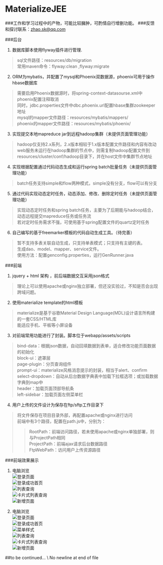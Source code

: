 # MaterializeJEE

###工作和学习过程中的产物，可能比较臃肿，可酌情自行增删功能。
###反馈和探讨联系：zhao.sk@qq.com

###后台

1. 数据库脚本使用flyway插件进行管理.      
>sql文件路径：resources/db/migration  
>常用maven命令：flyway:clean ,flyway:migrate  

2. ORM为mybatis，并配置了mysql和Phoenix双数据源，phoenix可用于操作hbase数据库    
>需要启用Phoenix数据源时，将spring-context-datasourse.xml中phoenix配置注释取消    
>同时，jdbc.properties文件中dbc.phoenix.url配置hbase集群zookeeper地址    
>mysql的mapper文件路径：resources/mybatis/mappers/  
>phoenix的mapper文件路径：resources/mybatis/phoenix/  

3. 实现提交本地mapreduce jar到远程hadoop集群（未提供页面管理功能）    
>hadoop仅支持2.x系列，2.x版本相较于1.x版本配置文件路径和内容有改动    
>web服务未运行在hadoop集群的节点中，则需复制hadoop配置文件到resources/cluster/conf/hadoop目录下，并在host文件中集群节点地址    

4. 实现根据配置通过代码动态生成和运行spring batch批量任务（未提供页面管理功能）          
>batch任务支持simple和flow两种模式，simple没有分支，flow可以有分支       

5. 通过代码实现动态定时任务，动态添加、修改、删除定时任务（未提供页面管理功能）         
>实现动态定时任务和spring batch任务，主要为了后期能与hadoop结合，动态远程提交mapreduce任务或任务流    
>若对定时任务需求不强，可使用基于spring配置文件的quartz定时任务    
  
6. 自己编写的基于freemarker模板的代码自动生成工具。（待完善）  
>暂不支持多表关联自动生成，只支持单表模式；只支持有主键的表。  
>生成dao、model、mapper、service文件。  
>使用方法：配置genconfig.properties，运行GenRunner.java  

###前端

1. jquery + html 架构 ，前后端数据交互采用json格式   
>理论上可以使用apache或nginx独立部署，但还没实验过，不知是否会出现跨域问题。  

2. 使用materialize template的html模板      
>materialize是基于谷歌Material Design Language(MDL)设计语言所构建的一套CSS/HTML库          
>能适应手机、平板等小屏设备     

3. 对前端常用功能进行了封装。脚本位于webapp/assets/scripts  
>bind-data：根据json数据，自动回填数据到表单，适合修改功能页面数据的初始化  
>block-ui：遮罩层   
>page-plugin：分页查询组件   
>prompt-ui：materialize风格消息提示的封装，相当于alert、confirm   
>select-dropdown：自动从后台数据字典表中加载下拉框选项；或加载数据字典到map中   
>header：加载页面顶部导航条   
>left-sidebar：加载页面左侧菜单栏   

4. 用户上传的文件设计为保存在ftp/sftp工作目录下    
>将文件保存在项目目录外部，再配置apache或nginx进行访问    
>前端中有3个路径，配置在path.js中，分别为：   
>>RootPath：前端访问路径，若未使用apache或nginx单独部署，则与ProjectPath相同   
>>ProjectPath：前端ajax请求后台数据路径   
>>FtpWebPath：访问用户上传资源路径   

###前端效果展示

1. 电脑浏览    
![](https://github.com/shukun-zhao/MaterializeJEE/raw/master/product_rendering/web/web登录.png "登录页面")  
![](https://github.com/shukun-zhao/MaterializeJEE/raw/master/product_rendering/web/web首页.png "登录成功首页")  
![](https://github.com/shukun-zhao/MaterializeJEE/raw/master/product_rendering/web/web列表.png "列表查询")  
![](https://github.com/shukun-zhao/MaterializeJEE/raw/master/product_rendering/web/web卡片列表.png "卡片式列表查询")  
![](https://github.com/shukun-zhao/MaterializeJEE/raw/master/product_rendering/web/web新增.png "新增页面")  

2. 电脑浏览    
![](https://github.com/shukun-zhao/MaterializeJEE/raw/master/product_rendering/phone/phone登录.PNG "登录页面")  
![](https://github.com/shukun-zhao/MaterializeJEE/raw/master/product_rendering/phone/phone首页.PNG "登录成功首页")  
![](https://github.com/shukun-zhao/MaterializeJEE/raw/master/product_rendering/phone/phone菜单.PNG "菜单样式")  
![](https://github.com/shukun-zhao/MaterializeJEE/raw/master/product_rendering/phone/phone列表.PNG "列表查询")  
![](https://github.com/shukun-zhao/MaterializeJEE/raw/master/product_rendering/phone/phone卡片.PNG "卡片式列表查询")  
![](https://github.com/shukun-zhao/MaterializeJEE/raw/master/product_rendering/phone/phone新增.PNG "新增页面")  

  
##to be continued...
\ No newline at end of file
